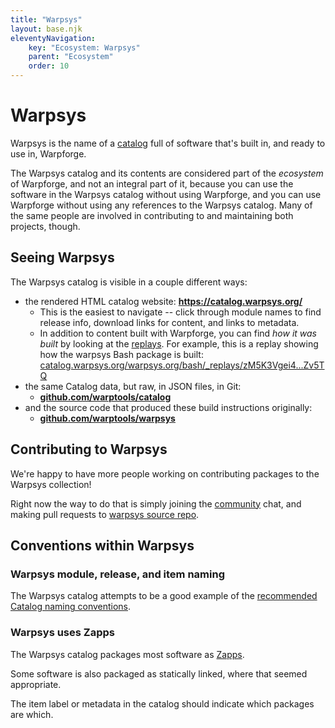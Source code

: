 ```yaml
---
title: "Warpsys"
layout: base.njk
eleventyNavigation:
    key: "Ecosystem: Warpsys"
    parent: "Ecosystem"
    order: 10
---
```


Warpsys
=======

Warpsys is the name of a [catalog](/glossary.md#catalog) full of software
that's built in, and ready to use in, Warpforge.

The Warpsys catalog and its contents are considered part of the _ecosystem_ of Warpforge,
and not an integral part of it, because
you can use the software in the Warpsys catalog without using Warpforge,
and you can use Warpforge without using any references to the Warpsys catalog.
Many of the same people are involved in contributing to and maintaining both projects, though.



Seeing Warpsys
--------------

The Warpsys catalog is visible in a couple different ways:

- the rendered HTML catalog website: **https://catalog.warpsys.org/**
	- This is the easiest to navigate -- click through module names to find release info, download links for content, and links to metadata.
	- In addition to content built with Warpforge, you can find *how it was built* by looking at the [replays](/glossary.md#replay).
	  For example, this is a replay showing how the warpsys Bash package is built: [catalog.warpsys.org/warpsys.org/bash/_replays/zM5K3Vgei4...Zv5TQ](http://catalog.warpsys.org/warpsys.org/bash/_replays/zM5K3Vgei44et6RzTA785sEZGwuFV75vCazjhR11RH5veFdMTx7F5cg2c4NA5HXPK8Zv5TQ.html)
- the same Catalog data, but raw, in JSON files, in Git:
	- [**github.com/warptools/catalog**](https://github.com/warptools/warpsys-catalog)
- and the source code that produced these build instructions originally:
	- [**github.com/warptools/warpsys**](https://github.com/warptools/warpsys)



Contributing to Warpsys
-----------------------

We're happy to have more people working on contributing packages to the Warpsys collection!

Right now the way to do that is simply joining the [community](/community.md) chat,
and making pull requests to [warpsys source repo](https://github.com/warptools/warpsys).



Conventions within Warpsys
--------------------------

### Warpsys module, release, and item naming

The Warpsys catalog attempts to be a good example of the [recommended Catalog naming conventions](/catalogs/conventional-naming.md).

### Warpsys uses Zapps

The Warpsys catalog packages most software as [Zapps](/ecosystem/zapps).

Some software is also packaged as statically linked, where that seemed appropriate.

The item label or metadata in the catalog should indicate which packages are which.


